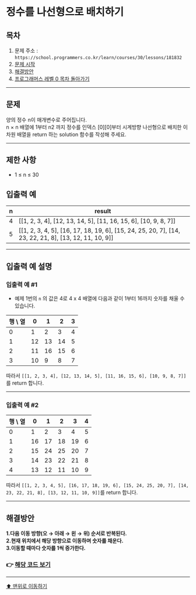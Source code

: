 # 정수를 나선형으로 배치하기

## 목차

1. 문제 주소 : `https://school.programmers.co.kr/learn/courses/30/lessons/181832`
2. [문제 시작](#문제)
3. [해결방안](#해결방안)
4. [프로그래머스 레벨 0 목차 돌아가기](../README.md)
___

## 문제

양의 정수 n이 매개변수로 주어집니다.<br>
n × n 배열에 1부터 n2 까지 정수를 인덱스 [0][0]부터 시계방향 나선형으로 배치한 이차원 배열을 return 하는 solution 함수를 작성해 주세요.
___

## 제한 사항

+ 1 ≤ n ≤ 30

## 입출력 예

|n|result|
|---|---|
|4|	[[1, 2, 3, 4], [12, 13, 14, 5], [11, 16, 15, 6], [10, 9, 8, 7]]|
|5|	[[1, 2, 3, 4, 5], [16, 17, 18, 19, 6], [15, 24, 25, 20, 7], [14, 23, 22, 21, 8], [13, 12, 11, 10, 9]]|

___
## 입출력 예 설명

### 입출력 예 #1

+ 예제 1번의 `n` 의 값은 4로 4 x 4 배열에 다음과 같이 1부터 16까지 숫자를 채울 수 있습니다.

| 행 \ 열 | 	0 |	1|	2|	3|
|-------|----|---|---|---|
| 0	    | 1  | 	2  | 	3  | 	4 |
| 1	    | 12 | 	13 | 	14 | 	5 |
| 2	    | 11 | 	16 | 	15 | 	6  |
| 3	    | 10 | 	9 | 	8  | 	7  |

따라서 `[[1, 2, 3, 4], [12, 13, 14, 5], [11, 16, 15, 6], [10, 9, 8, 7]]` 를 return 합니다.
___

### 입출력 예 #2

|행 \ 열|	0|	1|	2|	3|	4|
|---|---|---|---|---|---|
|0	|1	|2	|3	|4	|5|
|1	|16	|17	|18	|19	|6|
|2	|15	|24	|25	|20	|7|
|3	|14	|23	|22	|21	|8|
|4	|13	|12	|11	|10	|9|

따라서 `[[1, 2, 3, 4, 5], [16, 17, 18, 19, 6], [15, 24, 25, 20, 7], [14, 23, 22, 21, 8], [13, 12, 11, 10, 9]]`를 return 합니다.

---

## 해결방안
**1.다음 이동 방향(오 → 아래 → 왼 → 위) 순서로 반복된다.** <br>
**2.현재 위치에서 해당 방향으로 이동하며 숫자를 채운다.** <br>
**3.이동할 때마다 숫자를 1씩 증가한다.** <br>

### 👉 [해당 코드 보기](정수를나선형으로배치하기.java)

---
[⬆ 맨위로 이동하기](#정수를-나선형으로-배치하기)